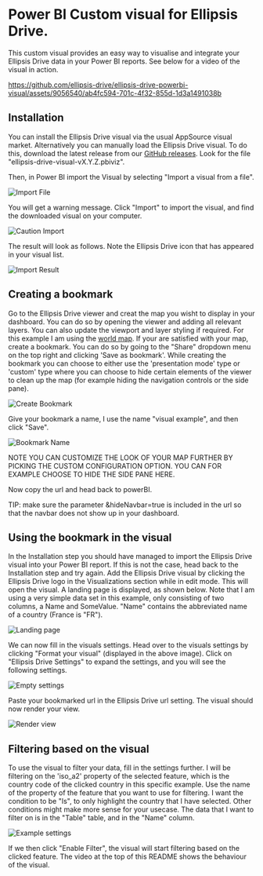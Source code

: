 # Power BI Custom visual for Ellipsis Drive.
This custom visual provides an easy way to visualise and integrate your Ellipsis Drive data in your Power BI reports. See below for a video of the visual in action.

https://github.com/ellipsis-drive/ellipsis-drive-powerbi-visual/assets/9056540/ab4fc594-701c-4f32-855d-1d3a1491038b

## Installation
You can install the Ellipsis Drive visual via the usual AppSource visual market.
Alternatively you can manually load the Ellipsis Drive visual. To do this, download the latest release from our [GitHub releases](https://github.com/ellipsis-drive/ellipsis-drive-powerbi-visual/releases).
Look for the file "ellipsis-drive-visual-vX.Y.Z.pbiviz".

Then, in Power BI import the Visual by selecting "Import a visual from a file".

![Import File](assets/instructions/import_file.png)

You will get a warning message. Click "Import" to import the visual, and find the downloaded visual on your computer.

![Caution Import](assets/instructions/caution_import.png)

The result will look as follows. Note the Ellipsis Drive icon that has appeared in your visual list.

![Import Result](assets/instructions/import_result.png)


## Creating a bookmark
Go to the Ellipsis Drive viewer and creat the map you wisht to display in your dashboard. You can do so by opening the viewer and adding all relevant layers. You can also update the viewport and layer styling if required. For this example I am using the [world map](https://app.ellipsis-drive.com/view?pathId=92b55e70-3b4d-413b-991d-d0ae7f736b78&state=a301ce01-07e7-4458-8fc6-e1c80d0dc7fb).
If your are satisfied with your map, create a bookmark. You can do so by going to the "Share" dropdown menu on the top right and clicking 'Save as bookmark'. While creating the bookmark you can choose to either use the 'presentation mode' type or 'custom' type where you can choose to hide certain elements of the viewer to clean up the map (for example hiding the navigation controls or the side pane).

![Create Bookmark](assets/instructions/bookmark_saveas.png)

Give your bookmark a name, I use the name "visual example", and then click "Save".

![Bookmark Name](assets/instructions/bookmark_name.png)

NOTE YOU CAN CUSTOMIZE THE LOOK OF YOUR MAP FURTHER BY PICKING THE CUSTOM CONFIGURATION OPTION. YOU CAN FOR EXAMPLE CHOOSE TO HIDE THE SIDE PANE HERE.

Now copy the url and head back to powerBI.

TIP: make sure the parameter &hideNavbar=true is included in the url so that the navbar does not show up in your dashboard.

## Using the bookmark in the visual
In the Installation step you should have managed to import the Ellipsis Drive visual into your Power BI report. If this is not the case, head back to the Installation step and try again.
Add the Ellipsis Drive visual by clicking the Ellipsis Drive logo in the Visualizations section while in edit mode. This will open the visual. A landing page is displayed, as shown below.
Note that I am using a very simple data set in this example, only consisting of two columns, a Name and SomeValue. "Name" contains the abbreviated name of a country (France is "FR").

![Landing page](assets/instructions/landing_page.png)

We can now fill in the visuals settings. Head over to the visuals settings by clicking "Format your visual" (displayed in the above image).
Click on "Ellipsis Drive Settings" to expand the settings, and you will see the following settings.

![Empty settings](assets/instructions/empty_settings.png)

Paste your bookmarked url in the Ellipsis Drive url setting. The visual should now render your view.

![Render view](assets/instructions/render_view.png)

## Filtering based on the visual
To use the visual to filter your data, fill in the settings further. I will be filtering on the 'iso_a2' property of the selected feature, which is the country code of the clicked country in this specific example.
Use the name of the property of the feature that you want to use for filtering.
I want the condition to be "Is", to only highlight the country that I have selected. Other conditions might make more sense for your usecase.
The data that I want to filter on is in the "Table" table, and in the "Name" column.

![Example settings](assets/instructions/filled_in_settings.png)


If we then click "Enable Filter", the visual will start filtering based on the clicked feature. The video at the top of this README shows the behaviour of the visual.

